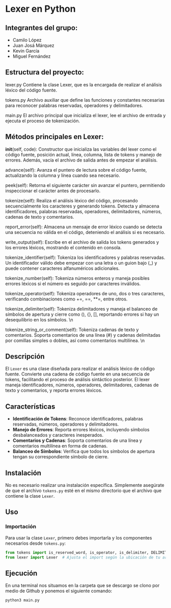 # Lexer en Python

## Integrantes del grupo:
  - Camilo López
  - Juan Josá Márquez
  - Kevin García
  - Miguel Fernández

## Estructura del proyecto:

lexer.py Contiene la clase Lexer, que es la encargada de realizar el análisis léxico del código fuente.

tokens.py Archivo auxiliar que define las funciones y constantes necesarias para reconocer palabras reservadas, operadores y delimitadores.

main.py El archivo principal que inicializa el lexer, lee el archivo de entrada y ejecuta el proceso de tokenización.

## Métodos principales en Lexer:

__init__(self, code): Constructor que inicializa las variables del lexer como el código fuente, posición actual, línea, columna, lista de tokens y manejo de errores. Además, vacía el archivo de salida antes de empezar el análisis.

advance(self): Avanza el puntero de lectura sobre el código fuente, actualizando la columna y línea cuando sea necesario.

peek(self): Retorna el siguiente carácter sin avanzar el puntero, permitiendo inspeccionar el carácter antes de procesarlo.

tokenize(self): Realiza el análisis léxico del código, procesando secuencialmente los caracteres y generando tokens. Detecta y almacena identificadores, palabras reservadas, operadores, delimitadores, números, cadenas de texto y comentarios.

report_error(self): Almacena un mensaje de error léxico cuando se detecta una secuencia no válida en el código, deteniendo el análisis si es necesario.

write_output(self): Escribe en el archivo de salida los tokens generados y los errores léxicos, mostrando el contenido en consola.

tokenize_identifier(self): Tokeniza los identificadores y palabras reservadas. Un identificador válido debe empezar con una letra o un guion bajo (_) y puede contener caracteres alfanuméricos adicionales. 

tokenize_number(self): Tokeniza números enteros y maneja posibles errores léxicos si el número es seguido por caracteres inválidos.

tokenize_operator(self): Tokeniza operadores de uno, dos o tres caracteres, verificando combinaciones como +=, ==, **=, entre otros.

tokenize_delimiter(self): Tokeniza delimitadores y maneja el balanceo de símbolos de apertura y cierre como (), {}, [], reportando errores si hay un desequilibrio en los símbolos. \n

tokenize_string_or_comment(self): Tokeniza cadenas de texto y comentarios. Soporta comentarios de una línea (#) y cadenas delimitadas por comillas simples o dobles, así como comentarios multilínea. \n


## Descripción

El `Lexer` es una clase diseñada para realizar el análisis léxico de código fuente. Convierte una cadena de código fuente en una secuencia de tokens, facilitando el proceso de análisis sintáctico posterior. El lexer maneja identificadores, números, operadores, delimitadores, cadenas de texto y comentarios, y reporta errores léxicos.



## Características

- **Identificación de Tokens**: Reconoce identificadores, palabras reservadas, números, operadores y delimitadores.
- **Manejo de Errores**: Reporta errores léxicos, incluyendo símbolos desbalanceados y caracteres inesperados.
- **Comentarios y Cadenas**: Soporta comentarios de una línea y comentarios multilínea en forma de cadenas.
- **Balanceo de Símbolos**: Verifica que todos los símbolos de apertura tengan su correspondiente símbolo de cierre.

## Instalación

No es necesario realizar una instalación específica. Simplemente asegúrate de que el archivo `tokens.py` esté en el mismo directorio que el archivo que contiene la clase `Lexer`.

## Uso

### Importación

Para usar la clase `Lexer`, primero debes importarla y los componentes necesarios desde `tokens.py`:

```python
from tokens import is_reserved_word, is_operator, is_delimiter, DELIMITERS, OPERATORS, RESERVED_WORDS
from lexer import Lexer  # Ajusta el import según la ubicación de tu archivo
```


## Ejecución
En una terminal nos situamos en la carpeta que se descargo se clono por medio de Github y ponemos el siguiente comando:

```
python3 main.py
```
